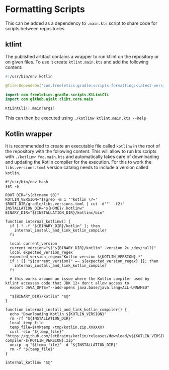 # Formatting Scripts

This can be added as a dependency to `.main.kts` script to share
code for scripts between repositories.

## ktlint

The published artifact contains a wrapper to run ktlint on the repository or on
given files. To use it create `ktlint.main.kts` and add the following content:

```kts
#!/usr/bin/env kotlin

@file:DependsOn("com.freeletics.gradle:scripts-formatting:<latest-version>")

import com.freeletics.gradle.scripts.KtLintCli
import com.github.ajalt.clikt.core.main

KtLintCli().main(args)
```

This can then be executed using `./kotlinw ktlint.main.kts --help`


## Kotlin wrapper

It is recommended to create an executable file called `kotlinw` in the root of the
repository with the following content. This will allow to run kts scripts with
`./kotlinw foo.main.kts` and automatically takes care of downloading and updating
the Kotlin compiler for the execution. For this to work the `libs.versions.toml`
version catalog needs to include a version called `kotlin`.

```shell
#!/usr/bin/env bash
set -e

ROOT_DIR="$(dirname $0)"
KOTLIN_VERSION="$(grep -m 1 '^kotlin \?=' $ROOT_DIR/gradle/libs.versions.toml | cut -d'"' -f2)"
INSTALLATION_DIR="${HOME}/.kotlinw"
BINARY_DIR="${INSTALLATION_DIR}/kotlinc/bin"

function internal_kotlinw() {
  if [ ! -f "${BINARY_DIR}/kotlin" ]; then
    internal_install_and_link_kotlin_compiler
  fi

  local current_version
  current_version="$("${BINARY_DIR}/kotlin" -version 2> /dev/null)"
  local expected_version_regex
  expected_version_regex="Kotlin version ${KOTLIN_VERSION}.*"
  if ! [[ "${current_version}" =~ ${expected_version_regex} ]]; then
    internal_install_and_link_kotlin_compiler
  fi

  # this works around an issue where the Kotlin compiler used by ktlint accesses code that JDK 12+ don't allow access to
  export JAVA_OPTS="--add-opens java.base/java.lang=ALL-UNNAMED"

  "${BINARY_DIR}/kotlin" "$@"
}

function internal_install_and_link_kotlin_compiler() {
  echo "Downloading Kotlin ${KOTLIN_VERSION}"
  rm -rf "${INSTALLATION_DIR}"
  local temp_file
  temp_file=$(mktemp /tmp/kotlin.zip.XXXXXX)
  curl -sLo "${temp_file}" "https://github.com/JetBrains/kotlin/releases/download/v${KOTLIN_VERSION}/kotlin-compiler-${KOTLIN_VERSION}.zip"
  unzip -q "${temp_file}" -d "${INSTALLATION_DIR}"
  rm -f "${temp_file}"
}

internal_kotlinw "$@"
```
